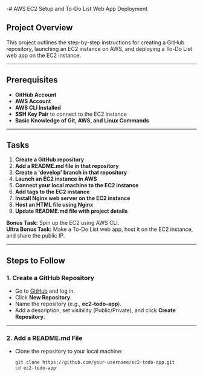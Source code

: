 -# AWS EC2 Setup and To-Do List Web App Deployment

## **Project Overview**
This project outlines the step-by-step instructions for creating a GitHub repository, launching an EC2 instance on AWS, and deploying a To-Do List web app on the EC2 instance.

---

## **Prerequisites**
- **GitHub Account**  
- **AWS Account**  
- **AWS CLI Installed**  
- **SSH Key Pair** to connect to the EC2 instance  
- **Basic Knowledge of Git, AWS, and Linux Commands**  

---

## **Tasks**
1. **Create a GitHub repository**  
2. **Add a README.md file in that repository**  
3. **Create a 'develop' branch in that repository**  
4. **Launch an EC2 instance in AWS**  
5. **Connect your local machine to the EC2 instance**  
6. **Add tags to the EC2 instance**  
7. **Install Nginx web server on the EC2 instance**  
8. **Host an HTML file using Nginx**  
9. **Update README.md file with project details**  

**Bonus Task:** Spin up the EC2 using AWS CLI.  
**Ultra Bonus Task:** Make a To-Do List web app, host it on the EC2 instance, and share the public IP.  

---

## **Steps to Follow**

### **1. Create a GitHub Repository**
- Go to [GitHub](https://github.com/) and log in.  
- Click **New Repository**.  
- Name the repository (e.g., **ec2-todo-app**).  
- Add a description, set visibility (Public/Private), and click **Create Repository**.  

---

### **2. Add a README.md File**
- Clone the repository to your local machine:  
  ```bash
  git clone https://github.com/your-username/ec2-todo-app.git
  cd ec2-todo-app



